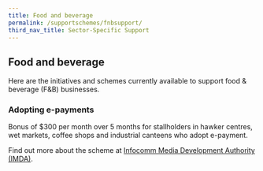 ```yaml
---
title: Food and beverage
permalink: /supportschemes/fnbsupport/
third_nav_title: Sector-Specific Support
---
```


## Food and beverage

Here are the initiatives and schemes currently available to support food & beverage (F&B) businesses.

### Adopting e-payments

Bonus of $300 per month over 5 months for stallholders in hawker centres, wet markets, coffee shops and industrial canteens who adopt e-payment.

Find out more about the scheme at <a href="https://www.imda.gov.sg/hawkersgodigital" target="_blank">Infocomm Media Development Authority (IMDA)</a>.


